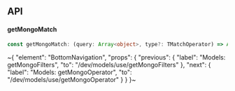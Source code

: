 

## API

#### getMongoMatch

```ts
const getMongoMatch: (query: Array<object>, type?: TMatchOperator) => Array<TMatch>;
```


~{
  "element": "BottomNavigation",
  "props": {
    "previous": {
      "label": "Models: getMongoFilters",
      "to": "/dev/models/use/getMongoFilters"
    },
    "next": {
      "label": "Models: getMongoOperator",
      "to": "/dev/models/use/getMongoOperator"
    }
  }
}~